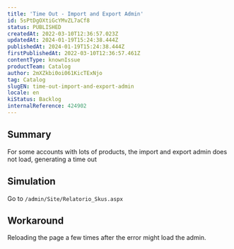```yaml
---
title: 'Time Out - Import and Export Admin'
id: 5sPtDgOXtiGcYMvZL7aCf8
status: PUBLISHED
createdAt: 2022-03-10T12:36:57.023Z
updatedAt: 2024-01-19T15:24:38.444Z
publishedAt: 2024-01-19T15:24:38.444Z
firstPublishedAt: 2022-03-10T12:36:57.461Z
contentType: knownIssue
productTeam: Catalog
author: 2mXZkbi0oi061KicTExNjo
tag: Catalog
slugEN: time-out-import-and-export-admin
locale: en
kiStatus: Backlog
internalReference: 424902
---
```


## Summary


For some accounts with lots of products, the import and export admin does not load, generating a time out



##

## Simulation


Go to `/admin/Site/Relatorio_Skus.aspx `



##

## Workaround


Reloading the page a few times after the error might load the admin.

